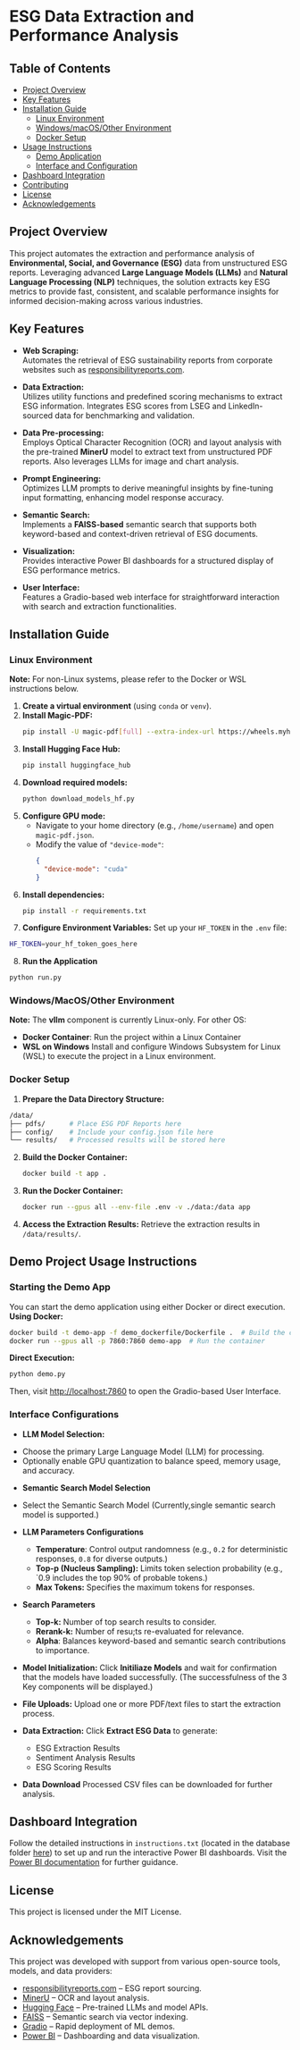 # ESG Data Extraction and Performance Analysis

## Table of Contents
- [Project Overview](#project-overview)
- [Key Features](#key-features)
- [Installation Guide](#installation-guide)
  - [Linux Environment](#linux-environment)
  - [Windows/macOS/Other Environment](#windowsmacosother-environment)
  - [Docker Setup](#docker-setup)
- [Usage Instructions](#usage-instructions)
  - [Demo Application](#demo-application)
  - [Interface and Configuration](#interface-and-configuration)
- [Dashboard Integration](#dashboard-integration)
- [Contributing](#contributing)
- [License](#license)
- [Acknowledgements](#acknowledgements)

## Project Overview
This project automates the extraction and performance analysis of **Environmental, Social, and Governance (ESG)** data from unstructured ESG reports. Leveraging advanced **Large Language Models (LLMs)** and **Natural Language Processing (NLP)** techniques, the solution extracts key ESG metrics to provide fast, consistent, and scalable performance insights for informed decision-making across various industries.

## Key Features
- **Web Scraping:**  
  Automates the retrieval of ESG sustainability reports from corporate websites such as [responsibilityreports.com](https://www.responsibilityreports.com/).

- **Data Extraction:**  
  Utilizes utility functions and predefined scoring mechanisms to extract ESG information. Integrates ESG scores from LSEG and LinkedIn-sourced data for benchmarking and validation.

- **Data Pre-processing:**  
  Employs Optical Character Recognition (OCR) and layout analysis with the pre-trained **MinerU** model to extract text from unstructured PDF reports. Also leverages LLMs for image and chart analysis.

- **Prompt Engineering:**  
  Optimizes LLM prompts to derive meaningful insights by fine-tuning input formatting, enhancing model response accuracy.

- **Semantic Search:**  
  Implements a **FAISS-based** semantic search that supports both keyword-based and context-driven retrieval of ESG documents.

- **Visualization:**  
  Provides interactive Power BI dashboards for a structured display of ESG performance metrics.

- **User Interface:**  
  Features a Gradio-based web interface for straightforward interaction with search and extraction functionalities.

## Installation Guide

### Linux Environment
**Note:** For non-Linux systems, please refer to the Docker or WSL instructions below.
1. **Create a virtual environment** (using `conda` or `venv`).
2. **Install Magic-PDF:**
   ```bash
   pip install -U magic-pdf[full] --extra-index-url https://wheels.myhloli.com
3. **Install Hugging Face Hub:**
   ```bash
   pip install huggingface_hub
   ```
4. **Download required models:**
   ```bash
   python download_models_hf.py
   ```
5. **Configure GPU mode:**
   - Navigate to your home directory (e.g., `/home/username`) and open `magic-pdf.json`.
   - Modify the value of `"device-mode"`:
     ```json
     {
       "device-mode": "cuda"
     }
     ```
6. **Install dependencies:**
   ```bash
   pip install -r requirements.txt
   ```
7. **Configure Environment Variables:**
  Set up your `HF_TOKEN` in the `.env` file:
  ```bash
  HF_TOKEN=your_hf_token_goes_here
  ```
8. **Run the Application**
  ```bash
  python run.py
  ```

### Windows/MacOS/Other Environment
**Note:** The **vllm** component is currently Linux-only. For other OS:
* **Docker Container**:
  Run the project within a Linux Container
* **WSL on Windows**
  Install and configure Windows Subsystem for Linux (WSL) to execute the project in a Linux environment.

### Docker Setup
1. **Prepare the Data Directory Structure:**
  ```bash
  /data/  
  ├── pdfs/      # Place ESG PDF Reports here
  ├── config/    # Include your config.json file here
  └── results/   # Processed results will be stored here
  ```
2. **Build the Docker Container:**
   ```bash
   docker build -t app .
   ```
3. **Run the Docker Container:**
   ```bash
   docker run --gpus all --env-file .env -v ./data:/data app
   ```
4. **Access the Extraction Results:**
  Retrieve the extraction results in `/data/results/`.

## Demo Project Usage Instructions

### Starting the Demo App
You can start the demo application using either Docker or direct execution.
**Using Docker:**
```bash
docker build -t demo-app -f demo_dockerfile/Dockerfile .  # Build the container
docker run --gpus all -p 7860:7860 demo-app  # Run the container
```

**Direct Execution:**
```bash
python demo.py
```

Then, visit [http://localhost:7860](http://localhost:7860) to open the Gradio-based User Interface.

### Interface Configurations
* **LLM Model Selection:**
- Choose the primary Large Language Model (LLM) for processing.
- Optionally enable GPU quantization to balance speed, memory usage, and accuracy.

* **Semantic Search Model Selection**
- Select the Semantic Search Model (Currently,single semantic search model is supported.)

* **LLM Parameters Configurations**
  * **Temperature**: Control output randomness (e.g., `0.2` for deterministic responses, `0.8` for diverse outputs.)
  * **Top-p (Nucleus Sampling):** Limits token selection probability (e.g., `0.9 includes the top 90% of probable tokens.)
  * **Max Tokens:** Specifies the maximum tokens for responses.

* **Search Parameters**
  * **Top-k:** Number of top search results to consider.
  * **Rerank-k:** Number of resu;ts re-evaluated for relevance.
  * **Alpha**: Balances keyword-based and semantic search contributions to importance.

* **Model Initialization:**
Click **Initiliaze Models** and wait for confirmation that the models have loaded successfully. (The successfulness of the 3 Key components will be displayed.)

* **File Uploads:**
Upload one or more PDF/text files to start the extraction process.

* **Data Extraction:**
Click **Extract ESG Data** to generate:
  * ESG Extraction Results
  * Sentiment Analysis Results
  * ESG Scoring Results

* **Data Download**
Processed CSV files can be downloaded for further analysis.

## Dashboard Integration
Follow the detailed instructions in `instructions.txt` (located in the database folder [here](https://github.com/Jaejun02/dsa3101_2420_group12/tree/main/database)) to set up and run the interactive Power BI dashboards. Visit the [Power BI documentation](https://www.microsoft.com/en-us/power-platform/products/power-bi/) for further guidance.

## License
This project is licensed under the MIT License.

## Acknowledgements
This project was developed with support from various open-source tools, models, and data providers:

- [responsibilityreports.com](https://www.responsibilityreports.com/) – ESG report sourcing.
- [MinerU](https://github.com/opendatalab/MinerU) – OCR and layout analysis.
- [Hugging Face](https://huggingface.co/) – Pre-trained LLMs and model APIs.
- [FAISS](https://github.com/facebookresearch/faiss) – Semantic search via vector indexing.
- [Gradio](https://gradio.app/) – Rapid deployment of ML demos.
- [Power BI](https://powerbi.microsoft.com/) – Dashboarding and data visualization.